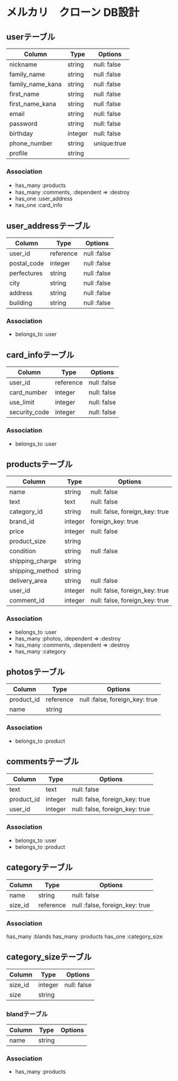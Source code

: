 # メルカリ　クローン DB設計
## userテーブル
|Column|Type|Options|
|------|----|-------|
|nickname|string|null: false|
|family_name|string|null :false|
|family_name_kana|string|null :false|
|first_name|string|null :false|
|first_name_kana|string|null :false|
|email|string|null: false|
|password|string|null: false|
|birthday|integer|null: false|
|phone_number|string|unique:true|
|profile|string|

### Association
- has_many :products　
- has_many :comments, :dependent => :destroy
- has_one :user_address
- has_one :card_info

## user_addressテーブル
|Column|Type|Options|
|------|----|-------|
|user_id|reference|null :false|
|postal_code|integer|null :false|
|perfectures|string|null :false|
|city|string|null :false|
|address|string|null :false|
|building|string|null :false|

### Association
- belongs_to :user

## card_infoテーブル
|Column|Type|Options|
|------|----|-------|
|user_id|reference|null :false|
|card_number|integer|null: false|
|use_limit|integer|null: false|
|security_code|integer|null: false|

### Association
- belongs_to :user


## productsテーブル
|Column|Type|Options|
|------|----|-------|
|name|string|null: false|
|text|text|null: false|
|category_id|string|null: false, foreign_key: true|
|brand_id|integer|foreign_key: true|
|price|integer|null: false|
|product_size|string|
|condition|string|null :false|
|shipping_charge|string|
|shipping_method|string|
|delivery_area|string|null :false|
|user_id|integer|null: false, foreign_key: true|
|comment_id|integer|null: false, foreign_key: true|

### Association
- belongs_to :user
- has_many :photos, :dependent => :destroy
- has_many :comments, :dependent => :destroy
- has_many :category

## photosテーブル
|Column|Type|Options|
|------|----|-------|
|product_id|reference|null :false, foreign_key: true|
|name|string|

### Association
- belongs_to :product

## commentsテーブル
|Column|Type|Options|
|------|----|-------|
|text|text|null: false|
|product_id|integer|null: false, foreign_key: true|
|user_id|integer|null: false, foreign_key: true|
### Association
- belongs_to :user
- belongs_to :product

## categoryテーブル
|Column|Type|Options|
|------|----|-------|
|name|string|null: false|
|size_id|reference|null :false, foreign_key: true|

### Association
has_many :blands
has_many :products
has_one :category_size

## category_sizeテーブル
|Column|Type|Options|
|------|----|-------|
|size_id|integer|null: false|
|size|string|


### blandテーブル
|Column|Type|Options|
|------|----|-------|
|name|string|

### Association
- has_many :products